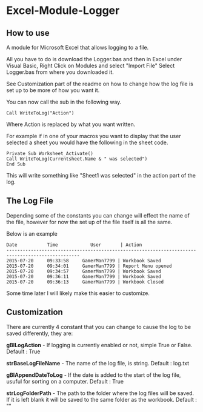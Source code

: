 # Excel-Module-Logger
## How to use
A module for Microsoft Excel that allows logging to a file.

All you have to do is download the Logger.bas and then in Excel under Visual Basic, Right Click on Modules and select "Import File" Select Logger.bas from where you downloaded it.

See Customization part of the readme on how to change how the log file is set up to be more of how you want it.

You can now call the sub in the following way.
```visual-basic
Call WriteToLog("Action")
```
Where Action is replaced by what you want written.


For example if in one of your macros you want to display that the user selected a sheet you would have the following in the sheet code.

```visual-basic
Private Sub Worksheet_Activate()
Call WriteToLog(Currentsheet.Name & " was selected")
End Sub
```

This will write something like "Sheet1 was selected" in the action part of the log.


## The Log File

Depending some of the constants you can change will effect the name of the file, however for now the set up of the file itself is all the same.

Below is an example

```
Date           Time            User       | Action
-------------------------------------------------------------------------------------------------
2015-07-20     09:33:58     GamerMan7799 | Workbook Saved
2015-07-20     09:34:01     GamerMan7799 | Report Menu opened
2015-07-20     09:34:57     GamerMan7799 | Workbook Saved
2015-07-20     09:36:11     GamerMan7799 | Workbook Saved
2015-07-20     09:36:13     GamerMan7799 | Workbook Closed
```

Some time later I will likely make this easier to customize.


## Customization

There are currently 4 constant that you can change to cause the log to be saved differently, they are:

**gBlLogAction** - If logging is currently enabled or not, simple True or False. Default : True

**strBaseLogFileName** - The name of the log file, is string. Default : log.txt

**gBlAppendDateToLog** - If the date is added to the start of the log file, usuful for sorting on a computer. Default : True

**strLogFolderPath** - The path to the folder where the log files will be saved. If it is left blank it will be saved to the same folder as the workbook. Default : ""



